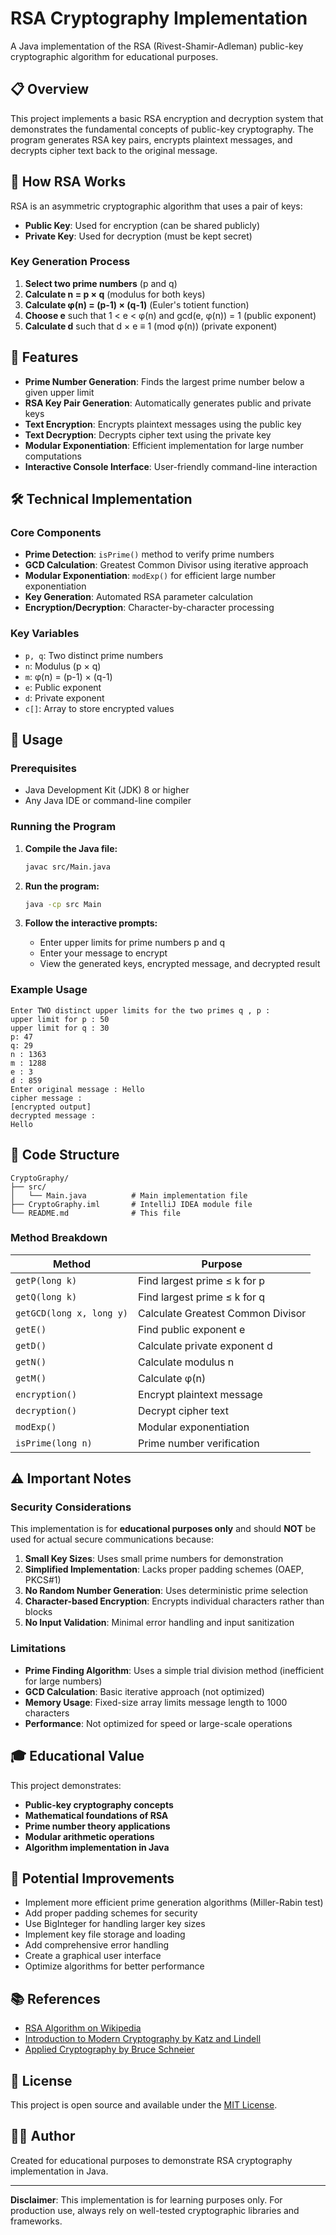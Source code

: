 # RSA Cryptography Implementation

A Java implementation of the RSA (Rivest-Shamir-Adleman) public-key cryptographic algorithm for educational purposes.

## 📋 Overview

This project implements a basic RSA encryption and decryption system that demonstrates the fundamental concepts of public-key cryptography. The program generates RSA key pairs, encrypts plaintext messages, and decrypts cipher text back to the original message.

## 🔐 How RSA Works

RSA is an asymmetric cryptographic algorithm that uses a pair of keys:
- **Public Key**: Used for encryption (can be shared publicly)
- **Private Key**: Used for decryption (must be kept secret)

### Key Generation Process

1. **Select two prime numbers** (p and q)
2. **Calculate n = p × q** (modulus for both keys)
3. **Calculate φ(n) = (p-1) × (q-1)** (Euler's totient function)
4. **Choose e** such that 1 < e < φ(n) and gcd(e, φ(n)) = 1 (public exponent)
5. **Calculate d** such that d × e ≡ 1 (mod φ(n)) (private exponent)

## 🚀 Features

- **Prime Number Generation**: Finds the largest prime number below a given upper limit
- **RSA Key Pair Generation**: Automatically generates public and private keys
- **Text Encryption**: Encrypts plaintext messages using the public key
- **Text Decryption**: Decrypts cipher text using the private key
- **Modular Exponentiation**: Efficient implementation for large number computations
- **Interactive Console Interface**: User-friendly command-line interaction

## 🛠️ Technical Implementation

### Core Components

- **Prime Detection**: `isPrime()` method to verify prime numbers
- **GCD Calculation**: Greatest Common Divisor using iterative approach
- **Modular Exponentiation**: `modExp()` for efficient large number exponentiation
- **Key Generation**: Automated RSA parameter calculation
- **Encryption/Decryption**: Character-by-character processing

### Key Variables

- `p, q`: Two distinct prime numbers
- `n`: Modulus (p × q)
- `m`: φ(n) = (p-1) × (q-1)
- `e`: Public exponent
- `d`: Private exponent
- `c[]`: Array to store encrypted values

## 📖 Usage

### Prerequisites

- Java Development Kit (JDK) 8 or higher
- Any Java IDE or command-line compiler

### Running the Program

1. **Compile the Java file:**
   ```bash
   javac src/Main.java
   ```

2. **Run the program:**
   ```bash
   java -cp src Main
   ```

3. **Follow the interactive prompts:**
   - Enter upper limits for prime numbers p and q
   - Enter your message to encrypt
   - View the generated keys, encrypted message, and decrypted result

### Example Usage

```
Enter TWO distinct upper limits for the two primes q , p :
upper limit for p : 50
upper limit for q : 30
p: 47
q: 29
n : 1363
m : 1288
e : 3
d : 859
Enter original message : Hello
cipher message : 
[encrypted output]
decrypted message : 
Hello
```

## 🔧 Code Structure

```
CryptoGraphy/
├── src/
│   └── Main.java          # Main implementation file
├── CryptoGraphy.iml       # IntelliJ IDEA module file
└── README.md              # This file
```

### Method Breakdown

| Method | Purpose |
|--------|---------|
| `getP(long k)` | Find largest prime ≤ k for p |
| `getQ(long k)` | Find largest prime ≤ k for q |
| `getGCD(long x, long y)` | Calculate Greatest Common Divisor |
| `getE()` | Find public exponent e |
| `getD()` | Calculate private exponent d |
| `getN()` | Calculate modulus n |
| `getM()` | Calculate φ(n) |
| `encryption()` | Encrypt plaintext message |
| `decryption()` | Decrypt cipher text |
| `modExp()` | Modular exponentiation |
| `isPrime(long n)` | Prime number verification |

## ⚠️ Important Notes

### Security Considerations

This implementation is for **educational purposes only** and should **NOT** be used for actual secure communications because:

1. **Small Key Sizes**: Uses small prime numbers for demonstration
2. **Simplified Implementation**: Lacks proper padding schemes (OAEP, PKCS#1)
3. **No Random Number Generation**: Uses deterministic prime selection
4. **Character-based Encryption**: Encrypts individual characters rather than blocks
5. **No Input Validation**: Minimal error handling and input sanitization

### Limitations

- **Prime Finding Algorithm**: Uses a simple trial division method (inefficient for large numbers)
- **GCD Calculation**: Basic iterative approach (not optimized)
- **Memory Usage**: Fixed-size array limits message length to 1000 characters
- **Performance**: Not optimized for speed or large-scale operations

## 🎓 Educational Value

This project demonstrates:

- **Public-key cryptography concepts**
- **Mathematical foundations of RSA**
- **Prime number theory applications**
- **Modular arithmetic operations**
- **Algorithm implementation in Java**

## 🔮 Potential Improvements

- Implement more efficient prime generation algorithms (Miller-Rabin test)
- Add proper padding schemes for security
- Use BigInteger for handling larger key sizes
- Implement key file storage and loading
- Add comprehensive error handling
- Create a graphical user interface
- Optimize algorithms for better performance

## 📚 References

- [RSA Algorithm on Wikipedia](https://en.wikipedia.org/wiki/RSA_(cryptosystem))
- [Introduction to Modern Cryptography by Katz and Lindell](https://www.cs.umd.edu/~jkatz/imc.html)
- [Applied Cryptography by Bruce Schneier](https://www.schneier.com/books/applied-cryptography/)

## 📄 License

This project is open source and available under the [MIT License](LICENSE).

## 👨‍💻 Author

Created for educational purposes to demonstrate RSA cryptography implementation in Java.

---

**Disclaimer**: This implementation is for learning purposes only. For production use, always rely on well-tested cryptographic libraries and frameworks.
